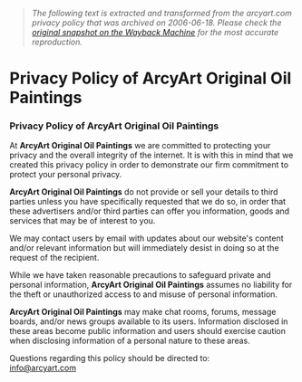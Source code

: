> *The following text is extracted and transformed from the arcyart.com privacy policy that was archived on 2006-06-18. Please check the [original snapshot on the Wayback Machine](https://web.archive.org/web/20060618060934id_/http%3A//arcyart.com/privacy.htm) for the most accurate reproduction.*

# Privacy Policy of ArcyArt Original Oil Paintings

  


### Privacy Policy of ArcyArt Original Oil Paintings 

At **ArcyArt Original Oil Paintings** we are committed to protecting your privacy and the overall integrity of the internet. It is with this in mind that we created this privacy policy in order to demonstrate our firm commitment to protect your personal privacy.

**ArcyArt Original Oil Paintings** do not provide or sell your details to third parties unless you have specifically requested that we do so, in order that these advertisers and/or third parties can offer you information, goods and services that may be of interest to you. 

We may contact users by email with updates about our website's content and/or relevant information but will immediately desist in doing so at the request of the recipient.

While we have taken reasonable precautions to safeguard private and personal information, **ArcyArt Original Oil Paintings** assumes no liability for the theft or unauthorized access to and misuse of personal information.

**ArcyArt Original Oil Paintings** may make chat rooms, forums, message boards, and/or news groups available to its users. Information disclosed in these areas become public information and users should exercise caution when disclosing information of a personal nature to these areas.

Questions regarding this policy should be directed to:  
[info@arcyart.com](mailto:info@arcyart.com)
